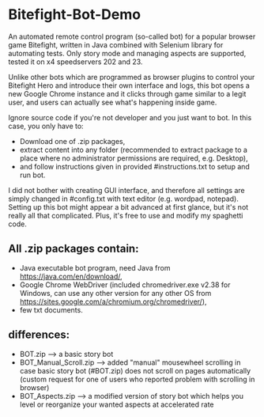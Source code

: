 # Bitefight-Bot-Demo
An automated remote control program (so-called bot) for a popular browser game Bitefight, written in Java combined with Selenium library for automating tests. Only story mode and managing aspects are supported, tested it on x4 speedservers 202 and 23. 

Unlike other bots which are programmed as browser plugins to control your Bitefight Hero and introduce their own interface and logs, this bot opens a new Google Chrome instance and it clicks through game similar to a legit user, and users can actually see what's happening inside game.

Ignore source code if you're not developer and you just want to bot. In this case, you only have to:
- Download one of .zip packages, 
- extract content into any folder (recommended to extract package to a place where no administrator permissions are required, e.g. Desktop), 
- and follow instructions given in provided #instructions.txt to setup and run bot.

I did not bother with creating GUI interface, and therefore all settings are simply changed in #config.txt with text editor (e.g. wordpad, notepad). Setting up this bot might appear a bit advanced at first glance, but it's not really all that complicated. Plus, it's free to use and modify my spaghetti code. 

## All .zip packages contain:
* Java executable bot program, need Java from https://java.com/en/download/,
* Google Chrome WebDriver (included chromedriver.exe v2.38 for Windows, can use any other version for any other OS from https://sites.google.com/a/chromium.org/chromedriver/),
* few txt documents. 

## differences:
* BOT.zip --> a basic story bot
* BOT_Manual_Scroll.zip --> added "manual" mousewheel scrolling in case basic story bot (#BOT.zip) does not scroll on pages automatically 
    (custom request for one of users who reported problem with scrolling in browser)
* BOT_Aspects.zip --> a modified version of story bot which helps you level or reorganize your wanted aspects at accelerated rate
